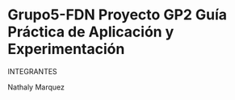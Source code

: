 # Grupo5-FDN  Proyecto GP2 Guía Práctica de Aplicación y Experimentación

INTEGRANTES

Nathaly Marquez





